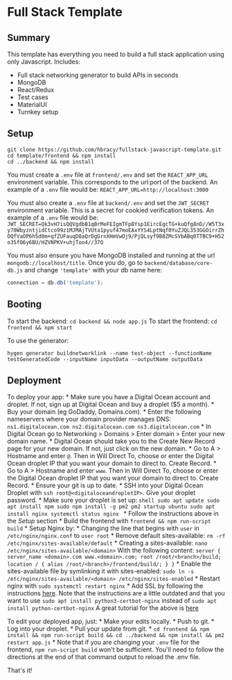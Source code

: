 # Full Stack Template

## Summary
This template has everything you need to build a full stack application using only Javascript. Includes:
* Full stack networking generator to build APIs in seconds
* MongoDB
* React/Redux
* Test cases
* MaterialUI
* Turnkey setup

## Setup
```shell
git clone https://github.com/hbracy/fullstack-javascript-template.git
cd template/frontend && npm install
cd ../backend && npm install
```
You must create a `.env` file at `frontend/.env` and set the `REACT_APP_URL` environment variable. This corresponds to the url:port of the backend. An example of a `.env` file would be:
```REACT_APP_URL=http://localhost:3000```

You must also create a `.env` file at `backend/.env` and set the `JWT_SECRET` environment variable. This is a secret for cookied verification tokens. An example of a `.env` file would be:
```JWT_SECRET=Qk3vH7isQQVgdbB1qBrMeFEIgmTFp8Ysp1EircEgcTG+kuQfg8nD//W5T3xy70WbyzntjidCtco99z1MJMAjTVUta1pyuf47moEAxYYS4LptNqf0YuZJQL353GGOirrZhOQfVaOP6h5d0m+qfZUFauqD8aQrDgGrnXHmVwOj9/PjQLsyf9B8ZMcSVbABq0TTBC9+H52o35fO6y6BU/HZVNPKV+uhjToo4//37Q```

You must also ensure you have MongoDB installed and running at the url `mongodb://localhost/title`. Once you do, go to `backend/database/core-db.js` and change `'template'` with your db name here: 
```js
connection = db.db('template');
```

## Booting
To start the backend:
`cd backend && node app.js`
To start the frontend:
`cd frontend && npm start`

To use the generator:
```shell
hygen generator buildnetworklink --name test-object --functionName testGeneratedCode --inputName inputData --outputName outputData
```

## Deployment
To deploy your app:
	* Make sure you have a Digital Ocean account and droplet. If not, sign up at Digital Ocean and buy a droplet ($5 a month).
	* Buy your domain (eg GoDaddy, Domains.com).
	* Enter the following nameservers where your domain provider manages DNS:
	```
	ns1.digitalocean.com
	ns2.digitalocean.com
	ns3.digitalocean.com
	```
	* In Digital Ocean go to Networking > Domains > Enter domain > Enter your new domain name.
	* Digital Ocean should take you to the Create New Record page for your new domain. If not, just click on the new domain.
	* Go to A > Hostname and enter `@`. Then in Will Direct To, choose or enter the Digital Ocean droplet IP that you want your domain to direct to. Create Record.
	* Go to A > Hostname and enter `www`. Then in Will Direct To, choose or enter the Digital Ocean droplet IP that you want your domain to direct to. Create Record.
	* Ensure your git is up to date.
	* SSH into your Digital Ocean Droplet with `ssh root@<digitaloceandropletIP>`. Give your droplet password.
	* Make sure your droplet is set up: 
	```shell
	sudo apt update
	sudo apt install npm
	sudo npm install -g pm2
	pm2 startup ubuntu
	sudo apt install nginx
	systemctl status nginx
	```
	* Follow the instructions above in the *Setup* section
	* Build the frontend with `frontend && npm run-script build`
	* Setup Nginx by:
		* Changing the line that begins with `user` in `/etc/nginx/nginx.conf` to `user root`
		* Remove default sites-available: `rm -rf /etc/nginx/sites-available/default`
		* Creating a sites-available: `nano /etc/nginx/sites-available/<domain>` With the following content:
			```
			server {
		   		server_name <domain>.com www.<domain>.com;
		   		root /root/<branch>/build;
		   		location / {
		     		alias /root/<branch>/frontend/build/;
		   		}
			}
			```
		* Enable the sites-available file by symlinking it with sites-enabled: `sudo ln -s /etc/nginx/sites-available/<domain> /etc/nginx/sites-enabled`
		* Restart nginx with `sudo systemctl restart nginx`
	* Add SSL by following the instructions [here](https://www.digitalocean.com/community/tutorials/how-to-secure-nginx-with-let-s-encrypt-on-ubuntu-18-04). Note that the instructions are a little outdated and that you want to use `sudo apt install python3-certbot-nginx` instead of `sudo apt install python-certbot-nginx`
A great tutorial for the above is [here](https://dev.to/zeeshanhshaheen/how-to-deploy-react-js-and-nodejs-app-on-a-single-digitalocean-droplet-using-nginx-1pcl)

To edit your deployed app, just:
	* Make your edits locally.
	* Push to git.
	* Log into your droplet.
	* Pull your update from git.
	* `cd frontend && npm install && npm run-script build && cd ../backend && npm install && pm2 restart app.js`
	* Note that if you are changing your `.env` file for the frontend, `npm run-script build` won't be sufficient. You'll need to follow the directions at the end of that command output to reload the .env file.


That's it!

